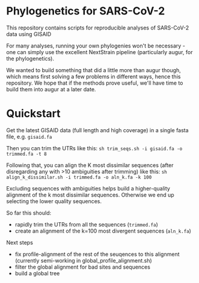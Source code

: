 # Phylogenetics for SARS-CoV-2

This repository contains scripts for reproducible analyses of SARS-CoV-2 data using GISAID

For many analyses, running your own phylogenies won't be necessary - one can simply use the excellent NextStrain pipeline (particularly augur, for the phylogenetics).

We wanted to build something that did a little more than augur though, which means first solving a few problems in different ways, hence this repository. We hope that if the methods prove useful, we'll have time to build them into augur at a later date.


# Quickstart
Get the latest GISAID data (full length and high coverage) in a single fasta file, e.g. `gisaid.fa`

Then you can trim the UTRs like this:
`sh trim_seqs.sh -i gisaid.fa -o trimmed.fa -t 8`

Following that, you can align the K most dissimilar sequences (after disregarding any with >10 ambiguities after trimming) like this:
`sh align_k_dissimilar.sh -i trimmed.fa -o aln_k.fa -k 100`

Excluding sequences with ambiguities helps build a higher-quality alignment of the k most dissimilar sequences. Otherwise we end up selecting the lower quality sequences.

So far this should:

* rapidly trim the UTRs from all the sequences (`trimmed.fa`)
* create an alignment of the k=100 most divergent sequences (`aln_k.fa`)

Next steps

* fix profile-alignment of the rest of the seuqences to this alignment (currently semi-working in global_profile_alignment.sh)
* filter the global alignment for bad sites and sequences
* build a global tree
